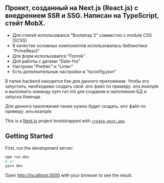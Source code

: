 ## Проект, созданный на Next.js (React.js) с внедрением SSR и SSG. Написан на TypeScript, стейт MobX.

- Для стилей использовался "Bootstrap 5" cовместно с  module CSS (SCSS)
- В качестве основных компонентов использовалась библиотека "PrimeReact"
- Для форм использовался "Formik"
- Для работы с датами "Date-fns"
- Настроен "Prettier" и "Linter"
- Есть дополнительные настройки в "tsconfig.json"

В папке backend находится бэк для данного приложения. Чтобы его запустить, необходимо создать свой .env файл по примеру .env.example и выполнить команду npm run init для создания и наполнения БД и запуска бэкенда.  

Для данного приложения также нужно будет создать .env файл по примеру .env.example


This is a [Next.js](https://nextjs.org/) project bootstrapped with [`create-next-app`](https://github.com/vercel/next.js/tree/canary/packages/create-next-app).
## Getting Started

First, run the development server:

```bash
npm run dev
# or
yarn dev
```
Open [http://localhost:3000](http://localhost:3000) with your browser to see the result.
